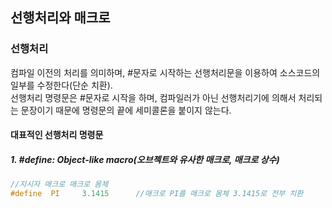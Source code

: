 ## 선행처리와 매크로

### 선행처리
컴파일 이전의 처리를 의미하며, #문자로 시작하는 선행처리문을 이용하여 소스코드의 일부를 수정한다(단순 치환).<br/>
선행처리 명령문은 #문자로 시작을 하며, 컴파일러가 아닌 선행처리기에 의해서 처리되는 문장이기 때문에 명령문의 끝에 세미콜론을 붙이지 않는다.

#### 대표적인 선행처리 명령문

##### 1. #define: Object-like macro(오브젝트와 유사한 매크로, 매크로 상수)

```cpp
//지시자 매크로 매크로 몸체
#define  PI     3.1415		//매크로 PI를 매크로 몸체 3.1415로 전부 치환
```








